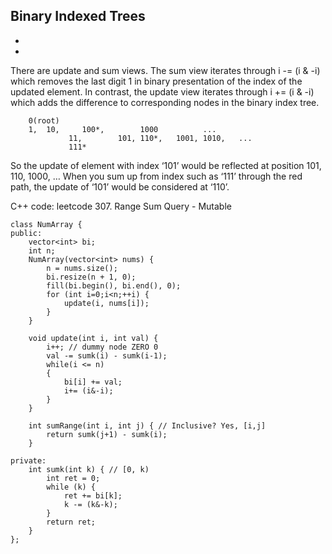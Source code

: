 ## Binary Indexed Trees

*
*

There are update and sum views. The sum view iterates through i -= (i & -i) which removes the last digit 1 in binary presentation of the index of the updated element. In contrast, the update view iterates through i += (i & -i) which adds the difference to corresponding nodes in the binary index tree.
```
    0(root)
    1, 	10, 	100*,        1000          ...
             11,        101, 110*,   1001, 1010,   ...
   		     111*
```
So the update of element with index ‘101’ would be reflected at position 101, 110, 1000, …
When you sum up from index such as ‘111’ through the red path, the update of ‘101’ would be considered at ‘110’.

C++ code: leetcode 307. Range Sum Query - Mutable

```
class NumArray {
public:
    vector<int> bi;
    int n;
    NumArray(vector<int> nums) {
        n = nums.size();
        bi.resize(n + 1, 0);
        fill(bi.begin(), bi.end(), 0);
        for (int i=0;i<n;++i) {
            update(i, nums[i]);
        }
    }
    
    void update(int i, int val) {
        i++; // dummy node ZERO 0
        val -= sumk(i) - sumk(i-1);
        while(i <= n)
        {
            bi[i] += val;
            i+= (i&-i);
        }
    }
    
    int sumRange(int i, int j) { // Inclusive? Yes, [i,j]
        return sumk(j+1) - sumk(i);
    }
    
private:
    int sumk(int k) { // [0, k)
        int ret = 0;
        while (k) {
            ret += bi[k];
            k -= (k&-k);
        }
        return ret;
    }
};
```
